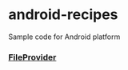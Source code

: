 # android-recipes
Sample code for Android platform

### [FileProvider](https://github.com/ptyagicodecamp/android-recipes/blob/develop/FileProvider/README.md)
